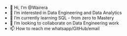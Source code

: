 - 👋 Hi, I’m @Wairera
- 👀 I’m interested in Data Engineering and Data Analytics
- 🌱 I’m currently learning SQL - from zero to Mastery
- 💞️ I’m looking to collaborate on Data Engineering work
- 📫 How to reach me whatsapp/GitHub/email
<!---
Wairera/Wairera is a ✨ special ✨ repository because its `README.md` (this file) appears on your GitHub profile.
You can click the Preview link to take a look at your changes.
--->
